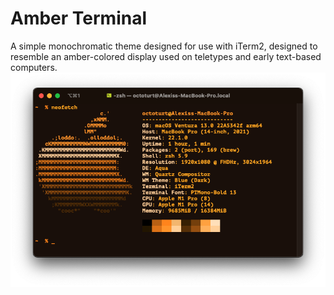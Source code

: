 # Amber Terminal

A simple monochromatic theme designed for use with iTerm2, designed to resemble an amber-colored display used on teletypes and early text-based computers.
![Screenshot of the theme in action](screenshot.png)
